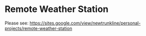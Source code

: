 # Remote Weather Station

Please see: https://sites.google.com/view/newtrunkline/personal-projects/remote-weather-station
